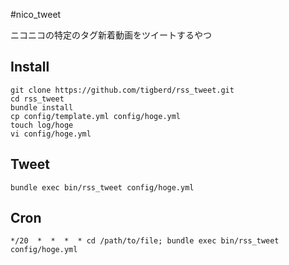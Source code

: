 #nico_tweet

ニコニコの特定のタグ新着動画をツイートするやつ

## Install

```
git clone https://github.com/tigberd/rss_tweet.git
cd rss_tweet
bundle install
cp config/template.yml config/hoge.yml
touch log/hoge
vi config/hoge.yml
```

## Tweet

```
bundle exec bin/rss_tweet config/hoge.yml
```

## Cron

```
*/20  *  *  *  * cd /path/to/file; bundle exec bin/rss_tweet config/hoge.yml
```
